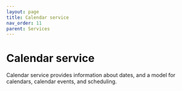 ```yaml
---
layout: page
title: Calendar service
nav_order: 11
parent: Services
---
```


# Calendar service
Calendar service provides information about dates, and a model for calendars, calendar events, and scheduling.




